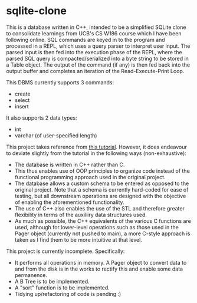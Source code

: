 # sqlite-clone
This is a database written in C++, intended to be a simplified SQLite clone to consolidate learnings from UCB's CS W186 course which I have been following online. 
SQL commands are keyed in to the program and processed in a REPL, which uses a query parser to interpret user input. 
The parsed input is then fed into the execution phase of the REPL, where the parsed SQL query is compacted/serialized into a byte string to be stored in a Table object. 
The output of the command (if any) is then fed back into the output buffer and completes an iteration of the Read-Execute-Print Loop.

This DBMS currently supports 3 commands:
- create
- select
- insert

It also supports 2 data types:
- int
- varchar (of user-specified length)

This project takes reference from [this tutorial](https://cstack.github.io/db_tutorial/). However, it does endeavour to deviate slightly from the tutorial in the following ways (non-exhaustive):
- The database is written in C++ rather than C.
- This thus enables use of OOP principles to organize code instead of the functional programming approach used in the original project.
- The database allows a custom schema to be entered as opposed to the original project. Note that a schema is currently hard-coded for ease of testing, but all downstream operations are designed with the objective of enabling the aforementioned functionality.
- The use of C++ also enables the use of the STL and therefore greater flexibility in terms of the auxiliiry data structures used.
- As much as possible, the C++ equivalents of the various C functions are used, although for lower-level operations such as those used in the Pager object (currently not pushed to main), a more C-style approach is taken as I find them to be more intuitive at that level.


This project is currently incomplete. Specifically:
- It performs all operations in memory. A Pager object to convert data to and from the disk is in the works to rectify this and enable some data permanence.
- A B Tree is to be implemented.
- A "sort" function is to be implemented.
- Tidying up/refactoring of code is pending :)
